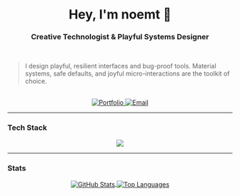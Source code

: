 <div align="center">
  <h1>Hey, I'm noemt 👋</h1>
  <h3>Creative Technologist & Playful Systems Designer</h3>
</div>

<br>

> I design playful, resilient interfaces and bug-proof tools. Material systems, safe defaults, and joyful micro-interactions are the toolkit of choice.

<br>

<div align="center">
  <a href="https://noemt.dev" target="_blank">
    <img src="https://img.shields.io/badge/Portfolio-7DD398?style=for-the-badge&logo=google-chrome&logoColor=0A4021" alt="Portfolio"/>
  </a>
  <a href="mailto:me@noemt.dev">
    <img src="https://img.shields.io/badge/Email-A5CEDF?style=for-the-badge&logo=gmail&logoColor=001E28" alt="Email"/>
  </a>
  </div>

---

### Tech Stack

<div align="center">
  <a href="https://skillicons.dev">
    <img src="https://skillicons.dev/icons?i=react,ts,nodejs,python,java,tailwind,arch,vscode&perline=4" />
  </a>
</div>

---

### Stats

<div align="center">

<a href="https://github.com/anuraghazra/github-readme-stats">
  <img align="center" src="https://github-readme-stats.vercel.app/api?username=noemtdotdev&show_icons=true&include_all_commits=true&count_private=true&theme=dark&bg_color=11140f&text_color=e1e4dd&icon_color=7dd398&title_color=a5cedf" alt="GitHub Stats" />
</a>

<a href="https://github.com/anuraghazra/github-readme-stats">
  <img align="center" src="https://github-readme-stats.vercel.app/api/top-langs/?username=noemtdotdev&layout=compact&theme=dark&bg_color=11140f&text_color=e1e4dd&icon_color=7dd398&title_color=a5cedf" alt="Top Languages" />
</a>

</div>
